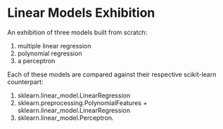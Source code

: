 # Linear Models Exhibition
An exhibition of three models built from scratch: 
<ol>
  <li>multiple linear regression</li>
  <li>polynomial regression</li>
  <li>a perceptron</li>
</ol>
Each of these models are compared against their respective scikit-learn counterpart: 
<ol>
  <li>sklearn.linear_model.LinearRegression</li>
  <li>sklearn.preprocessing.PolynomialFeatures + sklearn.linear_model.LinearRegression</li>
  <li>sklearn.linear_model.Perceptron.</li>

